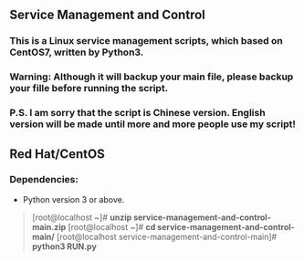 ## Service Management and Control

### This is a Linux service management scripts, which based on CentOS7, written by Python3. 
### Warning: Although it will backup your main file, please backup your fille before running the script.
### P.S. I am sorry that the script is Chinese version. English version will be made until more and more people use my script!

## Red Hat/CentOS

### Dependencies:
+ Python version 3 or above.

>[root@localhost ~]# **unzip service-management-and-control-main.zip**
>[root@localhost ~]# **cd service-management-and-control-main/**
>[root@localhost service-management-and-control-main]# **python3 RUN.py**


